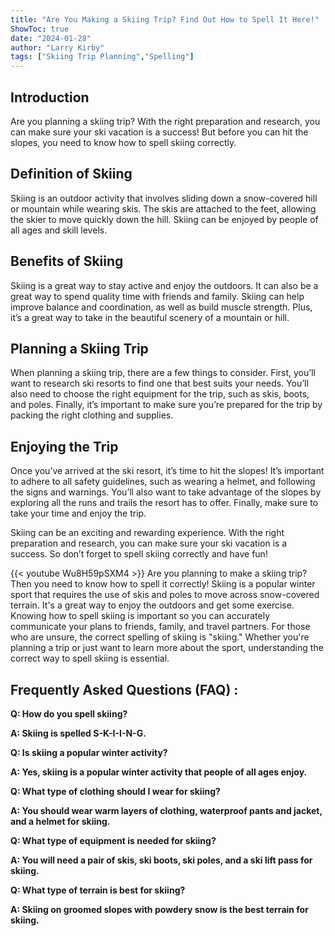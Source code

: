 ```yaml
---
title: "Are You Making a Skiing Trip? Find Out How to Spell It Here!"
ShowToc: true 
date: "2024-01-28"
author: "Larry Kirby" 
tags: ["Skiing Trip Planning","Spelling"]
---
```

## Introduction 
Are you planning a skiing trip? With the right preparation and research, you can make sure your ski vacation is a success! But before you can hit the slopes, you need to know how to spell skiing correctly. 

## Definition of Skiing 
Skiing is an outdoor activity that involves sliding down a snow-covered hill or mountain while wearing skis. The skis are attached to the feet, allowing the skier to move quickly down the hill. Skiing can be enjoyed by people of all ages and skill levels. 

## Benefits of Skiing 
Skiing is a great way to stay active and enjoy the outdoors. It can also be a great way to spend quality time with friends and family. Skiing can help improve balance and coordination, as well as build muscle strength. Plus, it’s a great way to take in the beautiful scenery of a mountain or hill. 

## Planning a Skiing Trip 
When planning a skiing trip, there are a few things to consider. First, you’ll want to research ski resorts to find one that best suits your needs. You’ll also need to choose the right equipment for the trip, such as skis, boots, and poles. Finally, it’s important to make sure you’re prepared for the trip by packing the right clothing and supplies. 

## Enjoying the Trip 
Once you’ve arrived at the ski resort, it’s time to hit the slopes! It’s important to adhere to all safety guidelines, such as wearing a helmet, and following the signs and warnings. You’ll also want to take advantage of the slopes by exploring all the runs and trails the resort has to offer. Finally, make sure to take your time and enjoy the trip. 

Skiing can be an exciting and rewarding experience. With the right preparation and research, you can make sure your ski vacation is a success. So don’t forget to spell skiing correctly and have fun!

{{< youtube Wu8H59pSXM4 >}} 
Are you planning to make a skiing trip? Then you need to know how to spell it correctly! Skiing is a popular winter sport that requires the use of skis and poles to move across snow-covered terrain. It's a great way to enjoy the outdoors and get some exercise. Knowing how to spell skiing is important so you can accurately communicate your plans to friends, family, and travel partners. For those who are unsure, the correct spelling of skiing is "skiing." Whether you're planning a trip or just want to learn more about the sport, understanding the correct way to spell skiing is essential.

## Frequently Asked Questions (FAQ) :
**Q: How do you spell skiing?**

**A: Skiing is spelled S-K-I-I-N-G.**

**Q: Is skiing a popular winter activity?**

**A: Yes, skiing is a popular winter activity that people of all ages enjoy.**

**Q: What type of clothing should I wear for skiing?**

**A: You should wear warm layers of clothing, waterproof pants and jacket, and a helmet for skiing.**

**Q: What type of equipment is needed for skiing?**

**A: You will need a pair of skis, ski boots, ski poles, and a ski lift pass for skiing.**

**Q: What type of terrain is best for skiing?**

**A: Skiing on groomed slopes with powdery snow is the best terrain for skiing.**





